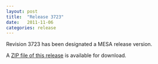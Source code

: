 ```yaml
---
layout: post
title:  "Release 3723"
date:   2011-11-06
categories: release
---
```


Revision 3723 has been designated a MESA release version.


A [ZIP file of this release][zip] is available for download.

[zip]:http://sourceforge.net/projects/mesa/files/releases/mesa-r3723.zip/download
